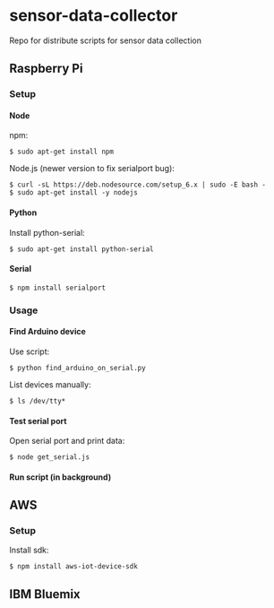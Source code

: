 # sensor-data-collector

Repo for distribute scripts for sensor data collection

## Raspberry Pi

### Setup

#### Node

npm:
```
$ sudo apt-get install npm
```

Node.js (newer version to fix serialport bug):
```
$ curl -sL https://deb.nodesource.com/setup_6.x | sudo -E bash -
$ sudo apt-get install -y nodejs
```

#### Python

Install python-serial:
```
$ sudo apt-get install python-serial
```

#### Serial

```
$ npm install serialport
```

### Usage

#### Find Arduino device

Use script:
```
$ python find_arduino_on_serial.py
```

List devices manually:
```
$ ls /dev/tty*
```

#### Test serial port

Open serial port and print data:
```
$ node get_serial.js
```

#### Run script (in background)

## AWS

### Setup

Install sdk:

```
$ npm install aws-iot-device-sdk
```

## IBM Bluemix
